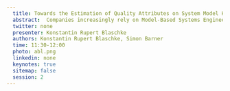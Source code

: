 ```yaml
---
  title: Towards the Estimation of Quality Attributes on System Model Histories
  abstract:  Companies increasingly rely on Model-Based Systems Engineering to develop Cyber-Physical Systems such as cars, aircraft, or medical devices. The quality of engineering model artifacts is key to efficient collaboration in systems engineering with multi-tier supply chains. Ensuring model artifact quality and comprehensibility for practitioners is challenging. Manual reviews are time- and cost-intensive and subject to bias, whereas existing automated methods based on syntactical rules and model metrics are limited in scope. The paper presents work towards swift quality feedback to system engineers during modeling. The concept allows domain and project-specific context and is applicable to industry-size model artifacts. We implement a data-driven estimation prototype that combines automated model metric extraction with expert quality assessments. We leverage the system model version history of assisted driving functions from an open-source miniature automotive demonstrator. We assess the model versions’ comprehensibility and showcase a semi-automated pipeline to train and deploy a model quality attribute estimator. We achieve our best estimation with a random forest approach with an average accuracy of 0.94 on our assessment data.
  twitter: none
  presenter: Konstantin Rupert Blaschke
  authors: Konstantin Rupert Blaschke, Simon Barner
  time: 11:30-12:00
  photo: abl.png
  linkedin: none
  keynotes: true
  sitemap: false
  session: 2
---
```

